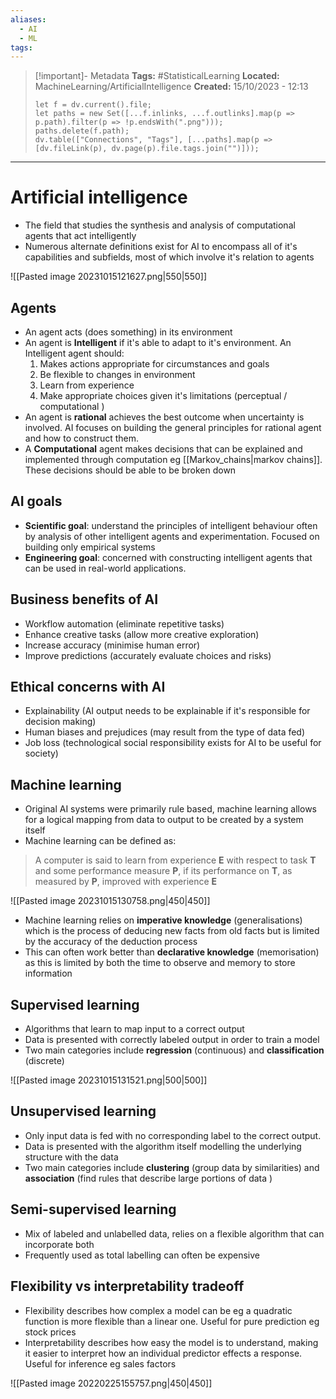 ```yaml
---
aliases:
  - AI
  - ML
tags:
---
```


> [!important]- Metadata
> **Tags:** #StatisticalLearning 
> **Located:** MachineLearning/ArtificialIntelligence
> **Created:** 15/10/2023 - 12:13
> ```dataviewjs
> let f = dv.current().file;
> let paths = new Set([...f.inlinks, ...f.outlinks].map(p => p.path).filter(p => !p.endsWith(".png")));
> paths.delete(f.path);
> dv.table(["Connections", "Tags"], [...paths].map(p => [dv.fileLink(p), dv.page(p).file.tags.join("")]));

___
# Artificial intelligence
- The field that studies the synthesis and analysis of computational agents that act intelligently
- Numerous alternate definitions exist for AI to encompass all of it's capabilities and subfields, most of which involve it's relation to agents 

![[Pasted image 20231015121627.png|550|550]]

## Agents
- An agent acts (does something) in its environment 
- An agent is **Intelligent** if it's able to adapt to it's environment. An Intelligent agent should:
	1. Makes actions appropriate for circumstances and goals 
	2. Be flexible to changes in environment 
	3. Learn from experience 
	4. Make appropriate choices given it's limitations (perceptual / computational )
- An agent is **rational** achieves the best outcome when uncertainty is involved. AI focuses on building the general principles for rational agent and how to construct them.
- A **Computational** agent makes decisions that can be explained and implemented through computation eg [[Markov_chains|markov chains]]. These decisions should be able to be broken down

## AI goals
- **Scientific goal**: understand the principles of intelligent behaviour often by analysis of other intelligent agents and experimentation. Focused on building only empirical systems  
- **Engineering goal**: concerned with constructing intelligent agents that can be used in real-world applications.

## Business benefits of AI
- Workflow automation (eliminate repetitive tasks)
- Enhance creative tasks (allow more creative exploration)
- Increase accuracy (minimise human error)
- Improve predictions (accurately evaluate choices and risks)

## Ethical concerns with AI 
- Explainability (AI output needs to be explainable if it's responsible for decision making)
- Human biases and prejudices (may result from the type of data fed)
- Job loss (technological social responsibility exists for AI to be useful for society)
## Machine learning
- Original AI systems were primarily rule based, machine learning allows for a logical mapping from data to output to be created by a system itself
- Machine learning can be defined as:

>A computer is said to learn from experience **E** with respect to task **T** and some performance measure **P**, if its performance on **T**, as measured by **P**, improved with experience **E**

![[Pasted image 20231015130758.png|450|450]]

- Machine learning relies on **imperative knowledge** (generalisations) which is the process of deducing new facts from old facts but is limited by the accuracy of the deduction process
- This can often work better than **declarative knowledge** (memorisation) as this is limited by both the time to observe and memory to store information 
## Supervised learning
- Algorithms that learn to map input to a correct output 
- Data is presented with correctly labeled output in order to train a model 
- Two main categories include **regression** (continuous) and **classification** (discrete)

![[Pasted image 20231015131521.png|500|500]]
## Unsupervised learning 
- Only input data is fed with no corresponding label to the correct output. 
- Data is presented with the algorithm itself modelling the underlying structure with the data
- Two main categories include **clustering** (group data by similarities) and **association** (find rules that describe large portions of data ) 

## Semi-supervised learning 
- Mix of labeled and unlabelled data, relies on a flexible algorithm that can incorporate both 
- Frequently used as total labelling can often be expensive 


## Flexibility vs interpretability tradeoff

- Flexibility describes how complex a model can be eg a quadratic function is more flexible than a linear one. Useful for pure prediction eg stock prices
- Interpretability describes how easy the model is to understand, making it easier to interpret how an individual predictor effects a response. Useful for inference eg sales factors

![[Pasted image 20220225155757.png|450|450]]